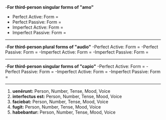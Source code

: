 -**For third-person singular forms of "amo"**
- Perfect Active: Form = 
- Perfect Passive: Form = 
- Imperfect Active: Form = 
- Imperfect Passive: Form =
***
-**For third-person plural forms of "audio"**
-Perfect Active: Form = 
-Perfect Passive: Form = 
-Imperfect Active: Form = 
-Imperfect Passive: Form =
***
-**For third-person singular forms of "capio"**
-Perfect Active: Form = 
-Perfect Passive: Form = 
-Imperfect Active: Form = 
-Imperfect Passive: Form =
***
1. **uenērunt:** Person, Number, Tense, Mood, Voice
2. **interfectus est:** Person, Number, Tense, Mood, Voice
3. **faciebat:** Person, Number, Tense, Mood, Voice
4. **fugit:** Person, Number, Tense, Mood, Voice
5. **habebantur:** Person, Number, Tense, Mood, Voice
